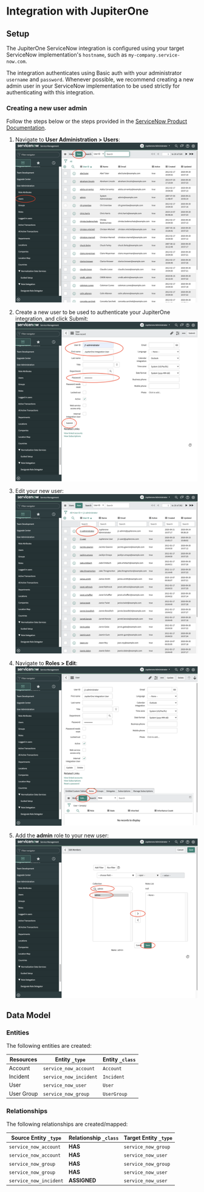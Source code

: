 # Integration with JupiterOne

## Setup

The JupiterOne ServiceNow integration is configured using your target ServiceNow
implementation's `hostname`, such as `my-company.service-now.com`.

The integration authenticates using Basic auth with your administrator
`username` and `password`. Whenever possible, we recommend creating a new admin
user in your ServiceNow implementation to be used strictly for authenticating
with this integration.

### Creating a new user admin

Follow the steps below or the steps provided in the
[ServiceNow Product Documentation](https://docs.servicenow.com/bundle/paris-platform-administration/page/administer/users-and-groups/task/t_CreateAUser.html).

1. Navigate to **User Administration > Users**:
   ![create-new-user](../../../assets/snow-create-new-user.png)

1. Create a new user to be used to authenticate your JupiterOne integration, and
   click Submit: ![create-j1-user](../../../assets/snow-create-j1-user.png)

1. Edit your new user: ![edit-user](../../../assets/snow-edit-user.png)

1. Navigate to **Roles > Edit**: ![edit-user-role](../../../assets/snow-edit-user-role.png)

1. Add the **admin** role to your new user:
   ![add-admin-role](../../../assets/snow-add-admin-role.png)

<!-- {J1_DOCUMENTATION_MARKER_START} -->
<!--
********************************************************************************
NOTE: ALL OF THE FOLLOWING DOCUMENTATION IS GENERATED USING THE
"j1-integration document" COMMAND. DO NOT EDIT BY HAND! PLEASE SEE THE DEVELOPER
DOCUMENTATION FOR USAGE INFORMATION:

https://github.com/JupiterOne/sdk/blob/master/docs/integrations/development.md
********************************************************************************
-->

## Data Model

### Entities

The following entities are created:

| Resources  | Entity `_type`         | Entity `_class` |
| ---------- | ---------------------- | --------------- |
| Account    | `service_now_account`  | `Account`       |
| Incident   | `service_now_incident` | `Incident`      |
| User       | `service_now_user`     | `User`          |
| User Group | `service_now_group`    | `UserGroup`     |

### Relationships

The following relationships are created/mapped:

| Source Entity `_type`  | Relationship `_class` | Target Entity `_type` |
| ---------------------- | --------------------- | --------------------- |
| `service_now_account`  | **HAS**               | `service_now_group`   |
| `service_now_account`  | **HAS**               | `service_now_user`    |
| `service_now_group`    | **HAS**               | `service_now_group`   |
| `service_now_group`    | **HAS**               | `service_now_user`    |
| `service_now_incident` | **ASSIGNED**          | `service_now_user`    |

<!--
********************************************************************************
END OF GENERATED DOCUMENTATION AFTER BELOW MARKER
********************************************************************************
-->
<!-- {J1_DOCUMENTATION_MARKER_END} -->
